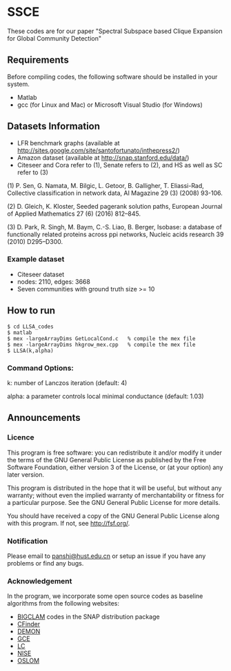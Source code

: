 # SSCE
These codes are for our paper "Spectral Subspace based Clique Expansion for Global Community Detection"
## Requirements
Before compiling codes, the following software should be installed in your system.
- Matlab
- gcc (for Linux and Mac) or Microsoft Visual Studio (for Windows)
## Datasets Information
- LFR benchmark graphs (available at http://sites.google.com/site/santofortunato/inthepress2/)
- Amazon dataset (available at http://snap.stanford.edu/data/)
- Citeseer and Cora refer to (1), Senate refers to (2), and HS as well as SC refer to (3)  

(1) P. Sen, G. Namata, M. Bilgic, L. Getoor, B. Galligher, T. Eliassi-Rad, Collective classification in network data, AI Magazine 29 (3) (2008) 93-106.

(2) D. Gleich, K. Kloster, Seeded pagerank solution paths, European Journal of Applied Mathematics 27 (6) (2016) 812–845.

(3) D. Park, R. Singh, M. Baym, C.-S. Liao, B. Berger, Isobase: a database of functionally related proteins across ppi networks, Nucleic acids research 39 (2010) D295–D300.

### Example dataset
- Citeseer dataset
- nodes: 2110, edges: 3668
- Seven communities with ground truth size >= 10
## How to run
```
$ cd LLSA_codes 
$ matlab 
$ mex -largeArrayDims GetLocalCond.c   % compile the mex file 
$ mex -largeArrayDims hkgrow_mex.cpp   % compile the mex file 
$ LLSA(k,alpha) 
```
### Command Options:

k: number of Lanczos iteration (default: 4)

alpha: a parameter controls local minimal conductance (default: 1.03)
## Announcements
### Licence
This program is free software: you can redistribute it and/or modify it under the terms of the GNU General Public License as published by the Free Software Foundation, either version 3 of the License, or (at your option) any later version.

This program is distributed in the hope that it will be useful, but without any warranty; without even the implied warranty of merchantability or fitness for a particular purpose. See the GNU General Public License for more details.

You should have received a copy of the GNU General Public License along with this program. If not, see http://fsf.org/.
### Notification
Please email to panshi@hust.edu.cn or setup an issue if you have any problems or find any bugs.

### Acknowledgement
In the program, we incorporate some open source codes as baseline algorithms from the following websites:
- [BIGCLAM](http://snap.stanford.edu/snap/download.html) codes in the SNAP distribution package
- [CFinder](http://hal.elte.hu/cfinder/wiki/?n=Main.Software)
- [DEMON](http://www.michelecoscia.com/?page_id=42)
- [GCE](https://sites.google.com/site/greedycliqueexpansion/)
- [LC](https://github.com/bagrow/linkcomm)
- [NISE](http://lab.icc.skku.ac.kr/~jjwhang/codes/cikm2013/nise.html)
- [OSLOM](http://www.oslom.org/index.html)
